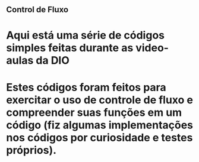 ## Control de Fluxo

# Aqui está uma série de códigos simples feitas durante as video-aulas da DIO
# Estes códigos foram feitos para exercitar o uso de controle de fluxo e compreender suas funções em um código (fiz algumas implementações nos códigos por curiosidade e testes próprios).